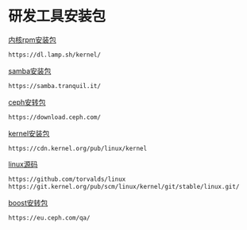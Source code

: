# 研发工具安装包
[内核rpm安装包](https://dl.lamp.sh/kernel/)
```bash
https://dl.lamp.sh/kernel/
```

[samba安装包](https://samba.tranquil.it/)
```bash
https://samba.tranquil.it/
```

[ceph安转包](https://download.ceph.com/)
```bash
https://download.ceph.com/
```

[kernel安装包](https://cdn.kernel.org/pub/linux/kernel)
```bash
https://cdn.kernel.org/pub/linux/kernel
```

[linux源码](https://github.com/torvalds/linux)
```bash
https://github.com/torvalds/linux
https://git.kernel.org/pub/scm/linux/kernel/git/stable/linux.git/
```

[boost安转包](https://eu.ceph.com/qa/)
``` bash
https://eu.ceph.com/qa/
```
